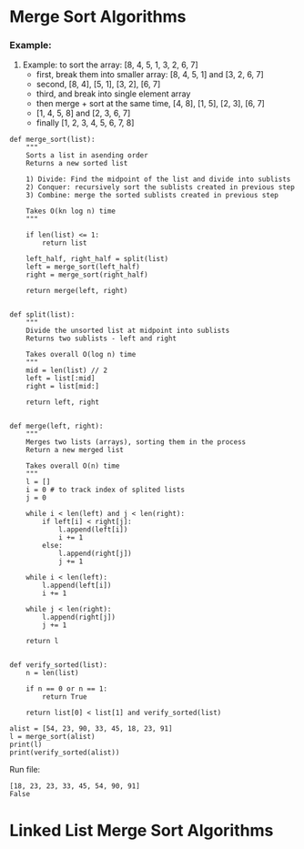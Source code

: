 # Merge Sort Algorithms
### Example:
1. Example: to sort the array: [8, 4, 5, 1, 3, 2, 6, 7]
   - first, break them into smaller array: [8, 4, 5, 1] and [3, 2, 6, 7]
   - second, [8, 4], [5, 1], [3, 2], [6, 7]
   - third, and break into single element array
   - then merge + sort at the same time, [4, 8], [1, 5], [2, 3], [6, 7]
   - [1, 4, 5, 8] and [2, 3, 6, 7]
   - finally [1, 2, 3, 4, 5, 6, 7, 8]

```Shell
def merge_sort(list):
    """
    Sorts a list in asending order
    Returns a new sorted list

    1) Divide: Find the midpoint of the list and divide into sublists
    2) Conquer: recursively sort the sublists created in previous step
    3) Combine: merge the sorted sublists created in previous step

    Takes O(kn log n) time
    """

    if len(list) <= 1:
        return list

    left_half, right_half = split(list)
    left = merge_sort(left_half)
    right = merge_sort(right_half)

    return merge(left, right)


def split(list):
    """
    Divide the unsorted list at midpoint into sublists
    Returns two sublists - left and right

    Takes overall O(log n) time
    """
    mid = len(list) // 2
    left = list[:mid]
    right = list[mid:]

    return left, right


def merge(left, right):
    """
    Merges two lists (arrays), sorting them in the process
    Return a new merged list

    Takes overall O(n) time
    """
    l = []
    i = 0 # to track index of splited lists
    j = 0

    while i < len(left) and j < len(right):
        if left[i] < right[j]:
            l.append(left[i])
            i += 1
        else:
            l.append(right[j])
            j += 1

    while i < len(left):
        l.append(left[i])
        i += 1

    while j < len(right):
        l.append(right[j])
        j += 1

    return l


def verify_sorted(list):
    n = len(list)

    if n == 0 or n == 1:
        return True

    return list[0] < list[1] and verify_sorted(list)

alist = [54, 23, 90, 33, 45, 18, 23, 91]
l = merge_sort(alist)
print(l)
print(verify_sorted(alist))
```
Run file:
```Shell
[18, 23, 23, 33, 45, 54, 90, 91]
False
```

# Linked List Merge Sort Algorithms
